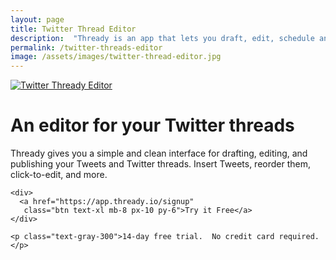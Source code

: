 ```yaml
---
layout: page
title: Twitter Thread Editor
description:  "Thready is an app that lets you draft, edit, schedule and publish your Tweets and Twitter threads."
permalink: /twitter-threads-editor
image: /assets/images/twitter-thread-editor.jpg
---
```


<div class="text-center">
  <a href="/">
    <img class="w-full rounded mb-8" src="/assets/images/twitter-thread-editor.jpg" alt="Twitter Thready Editor" />
  </a>

  <h1 class="text-2xl">An editor for your Twitter threads</h1>

  <p class="max-w-md mx-auto">Thready gives you a simple and clean interface for drafting, editing, and publishing your Tweets and Twitter threads.  Insert Tweets, reorder them, click-to-edit, and more.</p>
</div>

<div class="mt-16 flex flex-col items-center">
    
    <div>
      <a href="https://app.thready.io/signup" 
       class="btn text-xl mb-8 px-10 py-6">Try it Free</a>
    </div>

    <p class="text-gray-300">14-day free trial.  No credit card required.</p>

  </div>